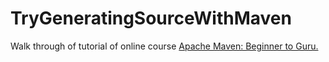 # TryGeneratingSourceWithMaven


Walk through of tutorial of online course [Apache Maven: Beginner to Guru.](https://www.udemy.com/draft/2043700/?couponCode=GITHUB_REPO)